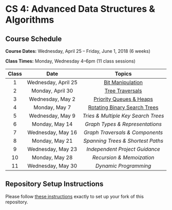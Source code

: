 # CS 4: Advanced Data Structures & Algorithms

## Course Schedule

**Course Dates:** Wednesday, April 25 – Friday, June 1, 2018 (6 weeks)

**Class Times:** Monday, Wednesday 4–6pm (11 class sessions)

| Class |        Date         |               Topics                |
|:-----:|:-------------------:|:-----------------------------------:|
|   1   | Wednesday, April 25 | [Bit Manipulation]                  |
|   2   |    Monday, April 30 | [Tree Traversals]                   |
|   3   | Wednesday, May 2    | [Priority Queues & Heaps]           |
|   4   |    Monday, May 7    | [Rotating Binary Search Trees]      |
|   5   | Wednesday, May 9    | *Tries & Multiple Key Search Trees* |
|   6   |    Monday, May 14   | *Graph Types & Representations*     |
|   7   | Wednesday, May 16   | *Graph Traversals & Components*     |
|   8   |    Monday, May 21   | *Spanning Trees & Shortest Paths*   |
|   9   | Wednesday, May 23   | *Independent Project Guidance*      |
|  10   |    Monday, May 28   | *Recursion & Memoization*           |
|  11   | Wednesday, May 30   | *Dynamic Programming*               |


## Repository Setup Instructions

Please follow [these instructions](Setup.md) exactly to set up your fork of this repository.


[Bit Manipulation]: topics/BitManipulation.md
[Tree Traversals]: topics/BitManipulation.md#class-2-topics
[Priority Queues & Heaps]: topics/Heaps.md
[Rotating Binary Search Trees]: topics/RotatingTrees.md
